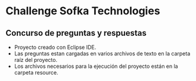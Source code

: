 # Challenge Sofka Technologies
## Concurso de preguntas y respuestas

- Proyecto creado con Eclipse IDE.
- Las preguntas estan cargadas en varios archivos de texto en la carpeta raíz del proyecto.
- Los archivos necesarios para la ejecución del proyecto están en la carpeta resource.
